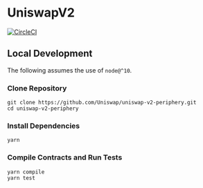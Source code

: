 # UniswapV2

[![CircleCI](https://circleci.com/gh/Uniswap/uniswap-v2-periphery.svg?style=svg)](https://circleci.com/gh/Uniswap/uniswap-v2-periphery)

## Local Development

The following assumes the use of `node@^10`.

### Clone Repository

```
git clone https://github.com/Uniswap/uniswap-v2-periphery.git
cd uniswap-v2-periphery
```

### Install Dependencies

```
yarn
```

### Compile Contracts and Run Tests

```
yarn compile
yarn test
```
